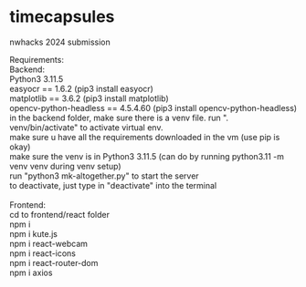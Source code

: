 # timecapsules
nwhacks 2024 submission 

Requirements: <br>
Backend: <br>
Python3 3.11.5 <br>
easyocr == 1.6.2 (pip3 install easyocr) <br>
matplotlib == 3.6.2 (pip3 install matplotlib) <br>
opencv-python-headless == 4.5.4.60 (pip3 install opencv-python-headless) <br>
in the backend folder, make sure there is a venv file. run ". venv/bin/activate" to activate virtual env. <br>
make sure u have all the requirements downloaded in the vm (use pip is okay) <br>
make sure the venv is in Python3 3.11.5 (can do by running python3.11 -m venv venv during venv setup) <br>
run "python3 mk-altogether.py" to start the server <br>
to deactivate, just type in "deactivate" into the terminal <br>
<br>
Frontend: <br>
cd to frontend/react folder <br>
npm i <br>
npm i kute.js <br>
npm i react-webcam <br>
npm i react-icons <br>
npm i react-router-dom <br>
npm i axios <br>

